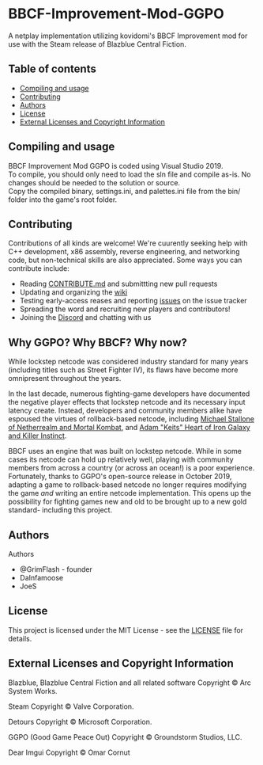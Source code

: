 # BBCF-Improvement-Mod-GGPO
A netplay implementation utilizing kovidomi's BBCF Improvement mod for use with the Steam release of Blazblue Central Fiction.

## Table of contents
* [Compiling and usage](#compiling-and-usage)
* [Contributing](#contributing)
* [Authors](#authors)
* [License](#license)
* [External Licenses and Copyright Information](#external-licenses-and-copyright-information)

## Compiling and usage
BBCF Improvement Mod GGPO is coded using Visual Studio 2019. <br>
To compile, you should only need to load the sln file and compile as-is. No changes should be needed to the solution or source.<br>
Copy the compiled binary, settings.ini, and palettes.ini file from the bin/ folder into the game's root folder.

## Contributing
Contributions of all kinds are welcome!
We're cuurently seeking help with C++ development, x86 assembly, reverse engineering, and networking code, but non-technical skills are also appreciated. Some ways you can contribute include:

* Reading [CONTRIBUTE.md](https://github.com/GrimFlash/BBCF-Improvment-Mod-GGPO/blob/master/CONTRIBUTE.md) and submittting new pull requests
* Updating and organizing the [wiki](https://github.com/GrimFlash/BBCF-Improvment-Mod-GGPO/wiki)
* Testing early-access reases and reporting [issues](https://github.com/GrimFlash/BBCF-Improvment-Mod-GGPO/issues/new) on the issue tracker
* Spreading the word and recruiting new players and contributors!
* Joining the [Discord](https://discord.gg/MnTR3Qp) and chatting with us

## Why GGPO? Why BBCF? Why now?
While lockstep netcode was considered industry standard for many years
(including titles such as Street Fighter IV), its flaws have become more omnipresent throughout the years.

In the last decade, numerous fighting-game developers have documented
the negative player effects that lockstep netcode and its necessary input
latency create. Instead, developers and community members alike have
espoused the virtues of rollback-based netcode, including
[Michael Stallone of Netherrealm and Mortal Kombat](https://youtu.be/7jb0FOcImdg),
and [Adam "Keits" Heart of Iron Galaxy and Killer Instinct](https://www.youtube.com/watch?v=1RI5scXYhK0).

BBCF uses an engine that was built on lockstep netcode.
While in some cases its netcode can hold up relatively well, playing with
community members from across a country (or across an ocean!) is a
poor experience. Fortunately, thanks to GGPO's open-source release in October
2019, adapting a game to rollback-based netcode no longer requires modifying
the game _and_ writing an entire netcode implementation. This opens up the
possibility for fighting games new and old to be brought up to a new gold
standard- including this project.

## Authors

Authors

* @GrimFlash - founder
* DaInfamoose
* JoeS

## License
This project is licensed under the MIT License -
see the [LICENSE](https://github.com/GrimFlash/BBCF-Improvment-Mod-GGPO/blob/master/LICENSE) file for details.

## External Licenses and Copyright Information

Blazblue, Blazblue Central Fiction and all related software
Copyright © Arc System Works.

Steam
Copyright © Valve Corporation.

Detours
Copyright © Microsoft Corporation.

GGPO (Good Game Peace Out)
Copyright © Groundstorm Studios, LLC.

Dear Imgui
Copyright © Omar Cornut
